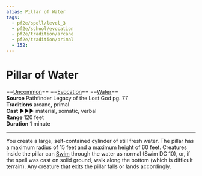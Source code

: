 ```yaml
---
alias: Pillar of Water
tags:
  - pf2e/spell/level_3
  - pf2e/school/evocation
  - pf2e/tradition/arcane
  - pf2e/tradition/primal
  - 152:
---
```


# Pillar of Water

==[Uncommon](../../../Traits/Uncommon.md)== ==[Evocation](../../../Traits/Evocation.md)== ==[Water](../../../Traits/Water.md)==  
__Source__ Pathfinder Legacy of the Lost God pg. 77  
**Traditions** arcane, primal  
**Cast** ►►► material, somatic, verbal  
**Range** 120 feet  
**Duration** 1 minute

---

You create a large, self-contained cylinder of still fresh water. The pillar has a maximum radius of 15 feet and a maximum height of 60 feet. Creatures inside the pillar can [Swim](../../../Rules/Actions/Swim.md) through the water as normal (Swim DC 10), or, if the spell was cast on solid ground, walk along the bottom (which is difficult terrain). Any creature that exits the pillar falls or lands accordingly.
